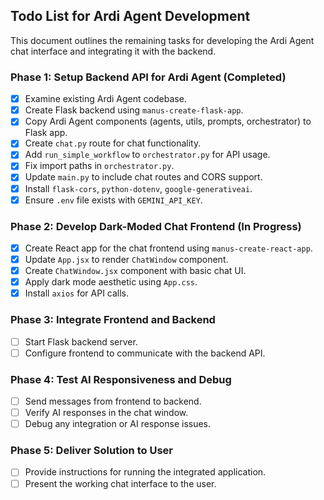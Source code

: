 ## Todo List for Ardi Agent Development

This document outlines the remaining tasks for developing the Ardi Agent chat interface and integrating it with the backend.

### Phase 1: Setup Backend API for Ardi Agent (Completed)
- [x] Examine existing Ardi Agent codebase.
- [x] Create Flask backend using `manus-create-flask-app`.
- [x] Copy Ardi Agent components (agents, utils, prompts, orchestrator) to Flask app.
- [x] Create `chat.py` route for chat functionality.
- [x] Add `run_simple_workflow` to `orchestrator.py` for API usage.
- [x] Fix import paths in `orchestrator.py`.
- [x] Update `main.py` to include chat routes and CORS support.
- [x] Install `flask-cors`, `python-dotenv`, `google-generativeai`.
- [x] Ensure `.env` file exists with `GEMINI_API_KEY`.

### Phase 2: Develop Dark-Moded Chat Frontend (In Progress)
- [x] Create React app for the chat frontend using `manus-create-react-app`.
- [x] Update `App.jsx` to render `ChatWindow` component.
- [x] Create `ChatWindow.jsx` component with basic chat UI.
- [x] Apply dark mode aesthetic using `App.css`.
- [x] Install `axios` for API calls.

### Phase 3: Integrate Frontend and Backend
- [ ] Start Flask backend server.
- [ ] Configure frontend to communicate with the backend API.

### Phase 4: Test AI Responsiveness and Debug
- [ ] Send messages from frontend to backend.
- [ ] Verify AI responses in the chat window.
- [ ] Debug any integration or AI response issues.

### Phase 5: Deliver Solution to User
- [ ] Provide instructions for running the integrated application.
- [ ] Present the working chat interface to the user.